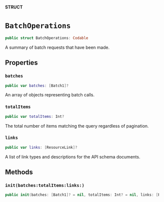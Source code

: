 **STRUCT**

# `BatchOperations`

```swift
public struct BatchOperations: Codable
```

A summary of batch requests that have been made.

## Properties
### `batches`

```swift
public var batches: [Batch1]?
```

An array of objects representing batch calls.

### `totalItems`

```swift
public var totalItems: Int?
```

The total number of items matching the query regardless of pagination.

### `links`

```swift
public var links: [ResourceLink]?
```

A list of link types and descriptions for the API schema documents.

## Methods
### `init(batches:totalItems:links:)`

```swift
public init(batches: [Batch1]? = nil, totalItems: Int? = nil, links: [ResourceLink]? = nil)
```
